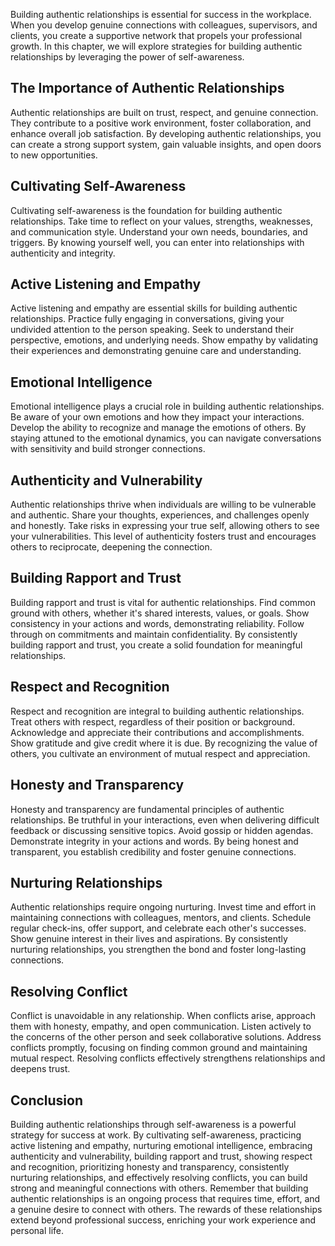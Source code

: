 
Building authentic relationships is essential for success in the workplace. When you develop genuine connections with colleagues, supervisors, and clients, you create a supportive network that propels your professional growth. In this chapter, we will explore strategies for building authentic relationships by leveraging the power of self-awareness.

The Importance of Authentic Relationships
-----------------------------------------

Authentic relationships are built on trust, respect, and genuine connection. They contribute to a positive work environment, foster collaboration, and enhance overall job satisfaction. By developing authentic relationships, you can create a strong support system, gain valuable insights, and open doors to new opportunities.

Cultivating Self-Awareness
--------------------------

Cultivating self-awareness is the foundation for building authentic relationships. Take time to reflect on your values, strengths, weaknesses, and communication style. Understand your own needs, boundaries, and triggers. By knowing yourself well, you can enter into relationships with authenticity and integrity.

Active Listening and Empathy
----------------------------

Active listening and empathy are essential skills for building authentic relationships. Practice fully engaging in conversations, giving your undivided attention to the person speaking. Seek to understand their perspective, emotions, and underlying needs. Show empathy by validating their experiences and demonstrating genuine care and understanding.

Emotional Intelligence
----------------------

Emotional intelligence plays a crucial role in building authentic relationships. Be aware of your own emotions and how they impact your interactions. Develop the ability to recognize and manage the emotions of others. By staying attuned to the emotional dynamics, you can navigate conversations with sensitivity and build stronger connections.

Authenticity and Vulnerability
------------------------------

Authentic relationships thrive when individuals are willing to be vulnerable and authentic. Share your thoughts, experiences, and challenges openly and honestly. Take risks in expressing your true self, allowing others to see your vulnerabilities. This level of authenticity fosters trust and encourages others to reciprocate, deepening the connection.

Building Rapport and Trust
--------------------------

Building rapport and trust is vital for authentic relationships. Find common ground with others, whether it's shared interests, values, or goals. Show consistency in your actions and words, demonstrating reliability. Follow through on commitments and maintain confidentiality. By consistently building rapport and trust, you create a solid foundation for meaningful relationships.

Respect and Recognition
-----------------------

Respect and recognition are integral to building authentic relationships. Treat others with respect, regardless of their position or background. Acknowledge and appreciate their contributions and accomplishments. Show gratitude and give credit where it is due. By recognizing the value of others, you cultivate an environment of mutual respect and appreciation.

Honesty and Transparency
------------------------

Honesty and transparency are fundamental principles of authentic relationships. Be truthful in your interactions, even when delivering difficult feedback or discussing sensitive topics. Avoid gossip or hidden agendas. Demonstrate integrity in your actions and words. By being honest and transparent, you establish credibility and foster genuine connections.

Nurturing Relationships
-----------------------

Authentic relationships require ongoing nurturing. Invest time and effort in maintaining connections with colleagues, mentors, and clients. Schedule regular check-ins, offer support, and celebrate each other's successes. Show genuine interest in their lives and aspirations. By consistently nurturing relationships, you strengthen the bond and foster long-lasting connections.

Resolving Conflict
------------------

Conflict is unavoidable in any relationship. When conflicts arise, approach them with honesty, empathy, and open communication. Listen actively to the concerns of the other person and seek collaborative solutions. Address conflicts promptly, focusing on finding common ground and maintaining mutual respect. Resolving conflicts effectively strengthens relationships and deepens trust.

Conclusion
----------

Building authentic relationships through self-awareness is a powerful strategy for success at work. By cultivating self-awareness, practicing active listening and empathy, nurturing emotional intelligence, embracing authenticity and vulnerability, building rapport and trust, showing respect and recognition, prioritizing honesty and transparency, consistently nurturing relationships, and effectively resolving conflicts, you can build strong and meaningful connections with others. Remember that building authentic relationships is an ongoing process that requires time, effort, and a genuine desire to connect with others. The rewards of these relationships extend beyond professional success, enriching your work experience and personal life.

